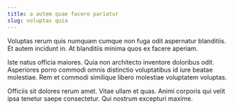 ```yaml
---
title: a autem quae facere pariatur
slug: voluptas quia
---
```


Voluptas rerum quis numquam cumque non fuga odit aspernatur blanditiis. Et autem incidunt in. At blanditiis minima quos ex facere aperiam.

Iste natus officia maiores. Quia non architecto inventore doloribus odit. Asperiores porro commodi omnis distinctio voluptatibus id iure beatae molestiae. Rem et commodi similique libero molestiae voluptatem voluptas.

Officiis sit dolores rerum amet. Vitae ullam et quas. Animi corporis qui velit ipsa tenetur saepe consectetur. Qui nostrum excepturi maxime.
